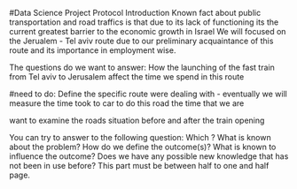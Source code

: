 #Data Science Project Protocol
Introduction
Known fact about public transportation and road traffics is that due to its lack of functioning its the current greatest barrier to the economic growth in Israel
We will focused on the Jerualem - Tel aviv route due to our preliminary acquaintance of this route and its importance in employment wise.

The questions do we want to answer: How the launching of the fast train from Tel aviv to Jerusalem affect the time we spend in this route

#need to do:
Define the specific route were dealing with - eventually we will measure the time took to car to do this road
the time that we are 

want to examine the roads situation before and after the train opening 

You can try to answer to the following question:
Which 
?
What is known about the problem?
How do we define the outcome(s)?
What is known to influence the outcome?
Does we have any possible new knowledge that has not been in use before?
This part must be between half to one and half page.

